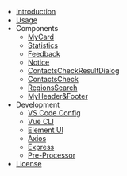 * [Introduction](Introduction.md)
* [Usage](Usage.md)
* Components
  - [MyCard](Components/MyCard.md)
  - [Statistics](Components/Statistics.md)
  - [Feedback](Components/Feedback.md)
  - [Notice](Components/Notice.md)
  - [ContactsCheckResultDialog](Components/ContactsCheckResultDialog.md)
  - [ContactsCheck](Components/ContactsCheck.md)
  - [RegionsSearch](Components/RegionsSearch.md)
  - [MyHeader&Footer](Components/MyHeader&Footer.md)
* Development
  - [VS Code Config](Development/VSCodeConfig.md)
  - [Vue CLI](Development/VueCLI.md)
  - [Element UI](Development/ElementUI.md)
  - [Axios](Development/Axios.md)
  - [Express](Development/Express.md)
  - [Pre-Processor](Development/Pre-Processor.md)
* [License](License.md)
